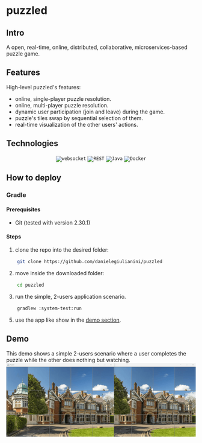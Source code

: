 # puzzled

## Intro
A open, real-time, online, distributed, collaborative, microservices-based puzzle game.

## Features
High-level puzzled's features:
- online, single-player puzzle resolution.
- online, multi-player puzzle resolution.
- dynamic user participation (join and leave) during the game.
- puzzle's tiles swap by sequential selection of them.
- real-time visualization of the other users' actions.

## Technologies
<div align="center">
	<code><img width="50" src="https://user-images.githubusercontent.com/25181517/187070862-03888f18-2e63-4332-95fb-3ba4f2708e59.png" alt="websocket" title="websocket"/></code>
	<code><img width="50" src="https://user-images.githubusercontent.com/25181517/192107858-fe19f043-c502-4009-8c47-476fc89718ad.png" alt="REST" title="REST"/></code>
	<code><img width="50" src="https://user-images.githubusercontent.com/25181517/117201156-9a724800-adec-11eb-9a9d-3cd0f67da4bc.png" alt="Java" title="Java"/></code>
	<code><img width="50" src="https://user-images.githubusercontent.com/25181517/117207330-263ba280-adf4-11eb-9b97-0ac5b40bc3be.png" alt="Docker" title="Docker"/></code>
</div>

## How to deploy


### Gradle

#### Prerequisites
- Git (tested with version 2.30.1)


#### Steps
1. clone the repo into the desired folder:

```bash
    git clone https://github.com/danielegiulianini/puzzled
```

2. move inside the downloaded folder:

```bash
    cd puzzled
```

3. run the simple, 2-users application scenario.

```bash
    gradlew :system-test:run
```

5. use the app like show in the [demo section](#demo).


## Demo
This demo shows a simple 2-users scenario where a user completes the puzzle while the other does nothing but watching.
![](https://github.com/danielegiulianini/puzzled/blob/master/puzzle.gif)


